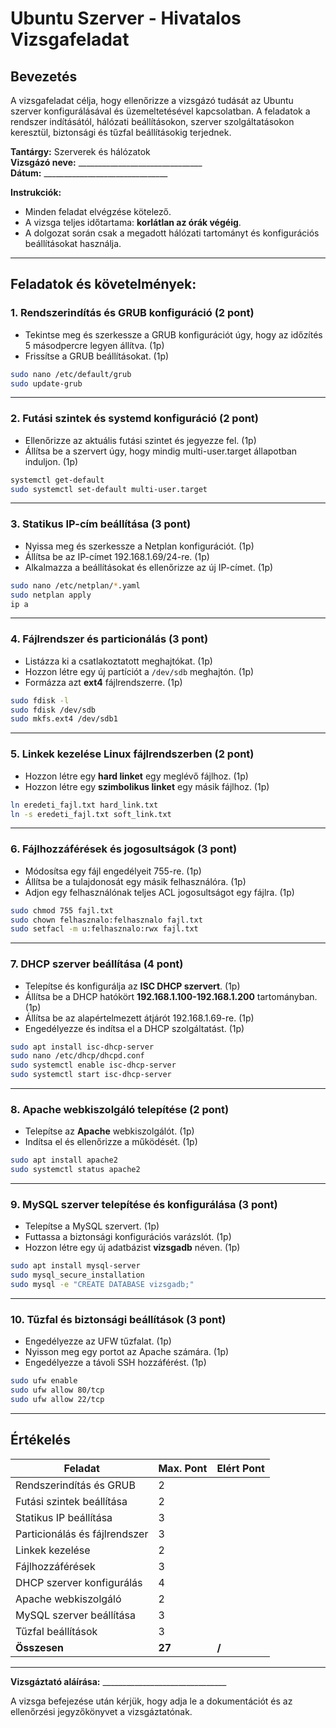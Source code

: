 # **Ubuntu Szerver - Hivatalos Vizsgafeladat**

## **Bevezetés**

A vizsgafeladat célja, hogy ellenőrizze a vizsgázó tudását az Ubuntu szerver konfigurálásával és üzemeltetésével kapcsolatban. 
A feladatok a rendszer indításától, hálózati beállításokon, szerver szolgáltatásokon keresztül, biztonsági és tűzfal beállításokig terjednek.

**Tantárgy:** Szerverek és hálózatok  
**Vizsgázó neve:**  _______________________________  
**Dátum:**  _______________________________  

**Instrukciók:**
- Minden feladat elvégzése kötelező.
- A vizsga teljes időtartama: **korlátlan az órák végéig**.
- A dolgozat során csak a megadott hálózati tartományt és konfigurációs beállításokat használja.

---

## **Feladatok és követelmények:**

### **1. Rendszerindítás és GRUB konfiguráció (2 pont)**
- Tekintse meg és szerkessze a GRUB konfigurációt úgy, hogy az időzítés 5 másodpercre legyen állítva. (1p)
- Frissítse a GRUB beállításokat. (1p)

```bash
sudo nano /etc/default/grub
sudo update-grub
```

---

### **2. Futási szintek és systemd konfiguráció (2 pont)**
- Ellenőrizze az aktuális futási szintet és jegyezze fel. (1p)
- Állítsa be a szervert úgy, hogy mindig multi-user.target állapotban induljon. (1p)

```bash
systemctl get-default
sudo systemctl set-default multi-user.target
```

---

### **3. Statikus IP-cím beállítása (3 pont)**
- Nyissa meg és szerkessze a Netplan konfigurációt. (1p)
- Állítsa be az IP-címet 192.168.1.69/24-re. (1p)
- Alkalmazza a beállításokat és ellenőrizze az új IP-címet. (1p)

```bash
sudo nano /etc/netplan/*.yaml
sudo netplan apply
ip a
```

---

### **4. Fájlrendszer és particionálás (3 pont)**
- Listázza ki a csatlakoztatott meghajtókat. (1p)
- Hozzon létre egy új partíciót a `/dev/sdb` meghajtón. (1p)
- Formázza azt **ext4** fájlrendszerre. (1p)

```bash
sudo fdisk -l
sudo fdisk /dev/sdb
sudo mkfs.ext4 /dev/sdb1
```

---

### **5. Linkek kezelése Linux fájlrendszerben (2 pont)**
- Hozzon létre egy **hard linket** egy meglévő fájlhoz. (1p)
- Hozzon létre egy **szimbolikus linket** egy másik fájlhoz. (1p)

```bash
ln eredeti_fajl.txt hard_link.txt
ln -s eredeti_fajl.txt soft_link.txt
```

---

### **6. Fájlhozzáférések és jogosultságok (3 pont)**
- Módosítsa egy fájl engedélyeit 755-re. (1p)
- Állítsa be a tulajdonosát egy másik felhasználóra. (1p)
- Adjon egy felhasználónak teljes ACL jogosultságot egy fájlra. (1p)

```bash
sudo chmod 755 fajl.txt
sudo chown felhasznalo:felhasznalo fajl.txt
sudo setfacl -m u:felhasznalo:rwx fajl.txt
```

---

### **7. DHCP szerver beállítása (4 pont)**
- Telepítse és konfigurálja az **ISC DHCP szervert**. (1p)
- Állítsa be a DHCP hatókört **192.168.1.100-192.168.1.200** tartományban. (1p)
- Állítsa be az alapértelmezett átjárót 192.168.1.69-re. (1p)
- Engedélyezze és indítsa el a DHCP szolgáltatást. (1p)

```bash
sudo apt install isc-dhcp-server
sudo nano /etc/dhcp/dhcpd.conf
sudo systemctl enable isc-dhcp-server
sudo systemctl start isc-dhcp-server
```

---

### **8. Apache webkiszolgáló telepítése (2 pont)**
- Telepítse az **Apache** webkiszolgálót. (1p)
- Indítsa el és ellenőrizze a működését. (1p)

```bash
sudo apt install apache2
sudo systemctl status apache2
```

---

### **9. MySQL szerver telepítése és konfigurálása (3 pont)**
- Telepítse a MySQL szervert. (1p)
- Futtassa a biztonsági konfigurációs varázslót. (1p)
- Hozzon létre egy új adatbázist **vizsgadb** néven. (1p)

```bash
sudo apt install mysql-server
sudo mysql_secure_installation
sudo mysql -e "CREATE DATABASE vizsgadb;"
```

---

### **10. Tűzfal és biztonsági beállítások (3 pont)**
- Engedélyezze az UFW tűzfalat. (1p)
- Nyisson meg egy portot az Apache számára. (1p)
- Engedélyezze a távoli SSH hozzáférést. (1p)

```bash
sudo ufw enable
sudo ufw allow 80/tcp
sudo ufw allow 22/tcp
```

---

## **Értékelés**

| Feladat                  | Max. Pont | Elért Pont |
| ------------------------ | --------- | ---------- |
| Rendszerindítás és GRUB  | 2         |            |
| Futási szintek beállítása | 2         |            |
| Statikus IP beállítása    | 3         |            |
| Particionálás és fájlrendszer | 3   |            |
| Linkek kezelése          | 2         |            |
| Fájlhozzáférések         | 3         |            |
| DHCP szerver konfigurálás | 4        |            |
| Apache webkiszolgáló     | 2         |            |
| MySQL szerver beállítása | 3         |            |
| Tűzfal beállítások       | 3         |            |
| **Összesen**             | **27**    | **/**      |

---

**Vizsgáztató aláírása:** _______________________________

A vizsga befejezése után kérjük, hogy adja le a dokumentációt és az ellenőrzési jegyzőkönyvet a vizsgáztatónak.
